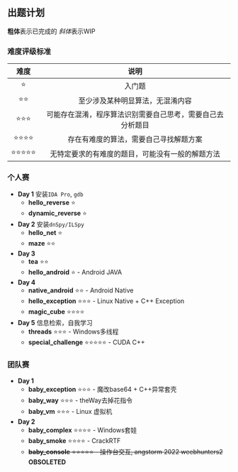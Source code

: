 ## 出题计划
**粗体**表示已完成的
*斜体*表示WIP

### 难度评级标准
|难度|说明|
|:-:|:-:|
|⭐|入门题|
|⭐⭐|至少涉及某种明显算法，无混淆内容|
|⭐⭐⭐|可能存在混淆，程序算法识别需要自己思考，需要自己去分析题目|
|⭐⭐⭐⭐|存在有难度的算法，需要自己寻找解题方案|
|⭐⭐⭐⭐⭐|无特定要求的有难度的题目，可能没有一般的解题方法|

### **个人赛**
- **Day 1** 安装`IDA Pro`, `gdb`
  - **hello_reverse** ⭐
  - **dynamic_reverse** ⭐
- **Day 2** 安装`dnSpy/ILSpy`
  - **hello_net** ⭐
  - **maze** ⭐⭐
- **Day 3**
  - **tea** ⭐⭐
  - **hello_android** ⭐ - Android JAVA
- **Day 4**
  - **native_android** ⭐⭐ - Android Native
  - **hello_exception** ⭐⭐⭐ - Linux Native + C++ Exception
  - **magic_cube** ⭐⭐⭐⭐
- **Day 5** 信息检索，自我学习
  - **threads** ⭐⭐⭐ - Windows多线程
  - **special_challenge** ⭐⭐⭐⭐⭐ - CUDA C++

### 团队赛
- **Day 1**
  - **baby_exception** ⭐⭐⭐ - 魔改base64 + C++异常套壳
  - **baby_way** ⭐⭐⭐ - theWay去掉花指令
  - **baby_vm** ⭐⭐⭐ - Linux 虚拟机
- **Day 2**
  - **baby_complex** ⭐⭐⭐⭐ - Windows套娃
  - **baby_smoke** ⭐⭐⭐⭐ - CrackRTF
  - ~~**baby_console** ⭐⭐⭐⭐⭐ - 操作台交互, angstorm 2022 weebhunters2~~ **OBSOLETED**
